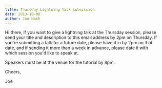 ```yaml
---
title: Thursday Lightning talk submission
date: 2013-10-08
author: Joe Nash
---
```


Hi there,
If you want to give a lightning talk at the Thursday session, please send your title and description to this email address by 2pm on Thursday. If you're submitting a talk for a future date, please have it in by 2pm on that date, and if sending it more than a week in advance, please date it with which session you'd like to speak at.

Speakers must be at the venue for the tutorial by 8pm.

Cheers,

Joe
